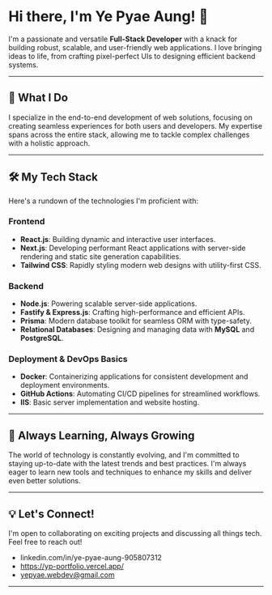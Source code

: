 # Hi there, I'm Ye Pyae Aung! 👋

I'm a passionate and versatile **Full-Stack Developer** with a knack for building robust, scalable, and user-friendly web applications. I love bringing ideas to life, from crafting pixel-perfect UIs to designing efficient backend systems.

---

## 🚀 What I Do

I specialize in the end-to-end development of web solutions, focusing on creating seamless experiences for both users and developers. My expertise spans across the entire stack, allowing me to tackle complex challenges with a holistic approach.

---

## 🛠️ My Tech Stack

Here's a rundown of the technologies I'm proficient with:

### Frontend
* **React.js**: Building dynamic and interactive user interfaces.
* **Next.js**: Developing performant React applications with server-side rendering and static site generation capabilities.
* **Tailwind CSS**: Rapidly styling modern web designs with utility-first CSS.

### Backend
* **Node.js**: Powering scalable server-side applications.
* **Fastify & Express.js**: Crafting high-performance and efficient APIs.
* **Prisma**: Modern database toolkit for seamless ORM with type-safety.
* **Relational Databases**: Designing and managing data with **MySQL** and **PostgreSQL**.

### Deployment & DevOps Basics
* **Docker**: Containerizing applications for consistent development and deployment environments.
* **GitHub Actions**: Automating CI/CD pipelines for streamlined workflows.
* **IIS**: Basic server implementation and website hosting.

---

## 🌱 Always Learning, Always Growing

The world of technology is constantly evolving, and I'm committed to staying up-to-date with the latest trends and best practices. I'm always eager to learn new tools and techniques to enhance my skills and deliver even better solutions.

---

## 💡 Let's Connect!

I'm open to collaborating on exciting projects and discussing all things tech. Feel free to reach out!

* linkedin.com/in/ye-pyae-aung-905807312
* https://yp-portfolio.vercel.app/
* yepyae.webdev@gmail.com

---

